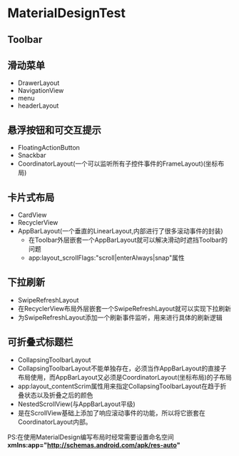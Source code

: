 # MaterialDesignTest
## Toolbar  
## 滑动菜单  
* DrawerLayout   
* NavigationView   
 * menu
 * headerLayout   

## 悬浮按钮和可交互提示     
* FloatingActionButton   
* Snackbar    
* CoordinatorLayout(一个可以监听所有子控件事件的FrameLayout)(坐标布局)    


## 卡片式布局    
* CardView   
* RecyclerView    
* AppBarLayout(一个垂直的LinearLayout,内部进行了很多滚动事件的封装)  
  * 在Toolbar外层嵌套一个AppBarLayout就可以解决滑动时遮挡Toolbar的问题    
  * app:layout_scrollFlags:"scroll|enterAlways|snap"属性    

## 下拉刷新   
* SwipeRefreshLayout   
 * 在RecyclerView布局外层嵌套一个SwipeRefreshLayout就可以实现下拉刷新    
 * 为SwipeRefreshLayout添加一个刷新事件监听，用来进行具体的刷新逻辑   

## 可折叠式标题栏   
* CollapsingToolbarLayout   
 *  CollapsingToolbarLayout不能单独存在，必须当作AppBarLayout的直接子布局使用，而AppBarLayout又必须是CoordinatorLayout(坐标布局)的子布局  
 * app:layout_contentScrim属性用来指定CollapsingToolbarLayout在趋于折叠状态以及折叠之后的颜色   
* NestedScrollView(与AppBarLayout平级)     
 * 是在ScrollView基础上添加了响应滚动事件的功能，所以将它嵌套在CoordinatorLayout内部。
 









PS:在使用MaterialDesign编写布局时经常需要设置命名空间  
**xmlns:app="http://schemas.android.com/apk/res-auto"**   
